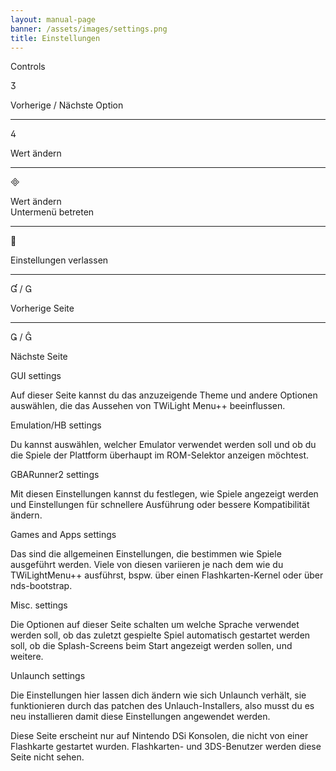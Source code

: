 ```yaml
---
layout: manual-page
banner: /assets/images/settings.png
title: Einstellungen
---
```


<div id="conrols" class="section-title">Controls</div>
<div class="section-body">
    <div class="button-action-group">
        <p class="button-action button">&#xE07D;</p>
        <p class="button-action-text">Vorherige / Nächste Option</p>
    </div>
    <hr>
    <div class="button-action-group">
        <p class="button-action button">&#xE07E;</p>
        <p class="button-action-text">Wert ändern</p>
    </div>
    <hr>
    <div class="button-action-group">
        <p class="button-action button">&#xE000;</p>
        <p class="button-action-text">Wert ändern<br>Untermenü betreten</p>
    </div>
    <hr>
    <div class="button-action-group">
        <p class="button-action button">&#xE001;</p>
        <p class="button-action-text">Einstellungen verlassen</p>
    </div>
    <hr>
    <div class="button-action-group">
        <p class="button-action button">&#xE004; / &#xE002;</p>
        <p class="button-action-text">Vorherige Seite</p>
    </div>
    <hr>
    <div class="button-action-group">
        <p class="button-action button">&#xE003; / &#xE005;</p>
        <p class="button-action-text">Nächste Seite</p>
    </div>
</div>

<div id="gui-settings" class="section-title">GUI settings</div>
<div class="section-body">
    <p>Auf dieser Seite kannst du das anzuzeigende Theme und andere Optionen auswählen, die das Aussehen von TWiLight Menu++ beeinflussen.</p>
</div>

<div id="emulation-hb-settings" class="section-title">Emulation/HB settings</div>
<div class="section-body">
    <p>Du kannst auswählen, welcher Emulator verwendet werden soll und ob du die Spiele der Plattform überhaupt im ROM-Selektor anzeigen möchtest.</p>
</div>

<div id="gbarunner2-settings" class="section-title">GBARunner2 settings</div>
<div class="section-body">
    <p>Mit diesen Einstellungen kannst du festlegen, wie Spiele angezeigt werden und Einstellungen für schnellere Ausführung oder bessere Kompatibilität ändern.</p>
</div>

<div id="games-and-apps-settings" class="section-title">Games and Apps settings</div>
<div class="section-body">
    <p>Das sind die allgemeinen Einstellungen, die bestimmen wie Spiele ausgeführt werden. Viele von diesen variieren je nach dem wie du TWiLightMenu++ ausführst, bspw. über einen Flashkarten-Kernel oder über nds-bootstrap.</p>
</div>

<div id="misc-settings" class="section-title">Misc. settings</div>
<div class="section-body">
    <p>Die Optionen auf dieser Seite schalten um welche Sprache verwendet werden soll, ob das zuletzt gespielte Spiel automatisch gestartet werden soll, ob die Splash-Screens beim Start angezeigt werden sollen, und weitere.</p>
</div>

<div id="unlaunch-settings" class="section-title">Unlaunch settings</div>
<div class="section-body">
    <p>Die Einstellungen hier lassen dich ändern wie sich Unlaunch verhält, sie funktionieren durch das patchen des Unlauch-Installers, also musst du es neu installieren damit diese Einstellungen angewendet werden.</p>
    <p>Diese Seite erscheint nur auf Nintendo DSi Konsolen, die nicht von einer Flashkarte gestartet wurden. Flashkarten- und 3DS-Benutzer werden diese Seite nicht sehen.</p>
</div>
